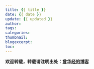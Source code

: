 ```yaml
---
title: {{ title }}
date: {{ date }}
update: {{ updated }}
author:
tags:
categories:
thumbnail:
blogexcerpt:
toc:
---
```



**欢迎转载，转载请注明出处：[曾华经的博客](http://www.huajingzeng.com)**
